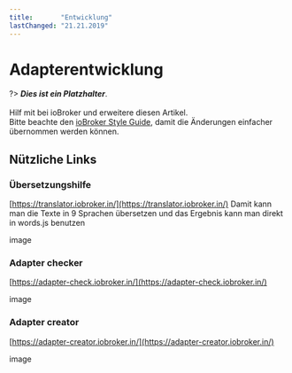 ```yaml
---
title:       "Entwicklung"
lastChanged: "21.21.2019"
---
```


# Adapterentwicklung
?> ***Dies ist ein Platzhalter***.
   <br><br>
   Hilf mit bei ioBroker und erweitere diesen Artikel.  
   Bitte beachte den [ioBroker Style Guide](community/styleguidedoc), 
   damit die Änderungen einfacher übernommen werden können.

## Nützliche Links
### Übersetzungshilfe
[https://translator.iobroker.in/](https://translator.iobroker.in/)
Damit kann man die Texte in 9 Sprachen übersetzen und das Ergebnis kann man direkt in words.js benutzen

image

### Adapter checker
[https://adapter-check.iobroker.in/](https://adapter-check.iobroker.in/)

image

### Adapter creator
[https://adapter-creator.iobroker.in/](https://adapter-creator.iobroker.in/)

image

